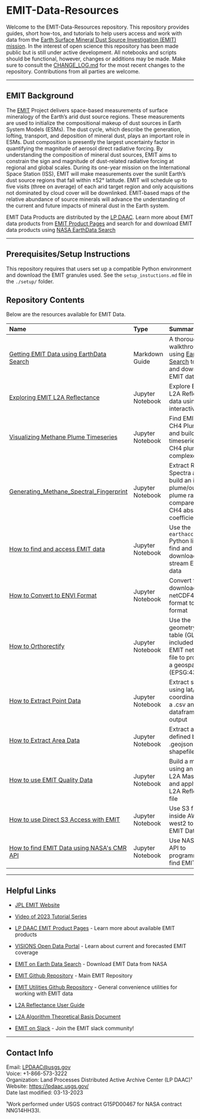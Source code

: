 # EMIT-Data-Resources  

Welcome to the EMIT-Data-Resources repository. This repository provides guides, short how-tos, and tutorials to help users access and work with data from the [Earth Surface Mineral Dust Source Investigation (EMIT) mission](https://lpdaac.usgs.gov/data/get-started-data/collection-overview/missions/emit-overview/). In the interest of open science this repository has been made public but is still under active development. All notebooks and scripts should be functional, however, changes or additions may be made. Make sure to consult the [CHANGE_LOG.md](CHANGE_LOG.md) for the most recent changes to the repository. Contributions from all parties are welcome.  

---

## EMIT Background  

The [EMIT](https://earth.jpl.nasa.gov/emit/) Project delivers space-based measurements of surface mineralogy of the Earth’s arid dust source regions. These measurements are used to initialize the compositional makeup of dust sources in Earth System Models (ESMs). The dust cycle, which describe the generation, lofting, transport, and deposition of mineral dust, plays an important role in ESMs. Dust composition is presently the largest uncertainty factor in quantifying the magnitude of aerosol direct radiative forcing. By understanding the composition of mineral dust sources, EMIT aims to constrain the sign and magnitude of dust-related radiative forcing at regional and global scales. During its one-year mission on the International Space Station (ISS), EMIT will make measurements over the sunlit Earth’s dust source regions that fall within ±52° latitude. EMIT will schedule up to five visits (three on average) of each arid target region and only acquisitions not dominated by cloud cover will be downlinked. EMIT-based maps of the relative abundance of source minerals will advance the understanding of the current and future impacts of mineral dust in the Earth system.  

EMIT Data Products are distributed by the [LP DAAC](https://lpdaac.usgs.gov/). Learn more about EMIT data products from [EMIT Product Pages](https://lpdaac.usgs.gov/product_search/?query=emit&status=Operational&view=cards&sort=title) and search for and download EMIT data products using [NASA EarthData Search](https://search.earthdata.nasa.gov/search?q=%22EMIT%22)  

---

## Prerequisites/Setup Instructions  

This repository requires that users set up a compatible Python environment and download the EMIT granules used. See the `setup_instuctions.md` file in the `./setup/` folder.  

## Repository Contents  

Below are the resources available for EMIT Data.  

|Name|Type|Summary|
|:---|:---|:---|
|[Getting EMIT Data using EarthData Search](guides/Getting_EMIT_Data_using_EarthData_Search.md)|Markdown Guide|A thorough walkthrough for using [EarthData Search](https://search.earthdata.nasa.gov/search) to find and download EMIT data|
|[Exploring EMIT L2A Reflectance](python/tutorials/Exploring_EMIT_L2A_Reflectance.ipynb)|Jupyter Notebook|Explore EMIT L2A Reflectance data using interactive plots|
|[Visualizing Methane Plume Timeseries](python/tutorials/Visualizing_Methane_Plume_Timeseries.ipynb)|Jupyter Notebook|Find EMIT L2B CH4 Plume Data and build a timeseries of CH4 plume complexes|
|[Generating_Methane_Spectral_Fingerprint](python/tutorials/Generating_Methane_Spectral_Fingerprint.ipynb)|Jupyter Notebook|Extract Radiance Spectra and build an in-plume/out-of-plume ratio to compare with CH4 absorption coefficient|
|[How to find and access EMIT data](python/how-tos/How_to_find_and_access_EMIT_data.ipynb)|Jupyter Notebook|Use the `earthaccess` Python library to find and download or stream EMIT data|
|[How to Convert to ENVI Format](python/how-tos/How_to_Convert_to_ENVI.ipynb)|Jupyter Notebook|Convert from downloaded netCDF4 (.nc) format to .envi format|
|[How to Orthorectify](python/how-tos/How_to_Orthorectify.ipynb)|Jupyter Notebook|Use the geometry lookup table (GLT) included with the EMIT netCDF4 file to project on a geospatial grid (EPSG:4326)|
|[How to Extract Point Data](python/how-tos/How_to_Extract_Points.ipynb)|Jupyter Notebook|Extract spectra using lat/lon coordinates from a .csv and build a dataframe/.csv output|
|[How to Extract Area Data](python/how-tos/How_to_Extract_Area.ipynb)|Jupyter Notebook|Extract an area defined by a .geojson or shapefile|
|[How to use EMIT Quality Data](python/how-tos/How_to_use_EMIT_Quality_data.ipynb)|Jupyter Notebook|Build a mask using an EMIT L2A Mask file and apply it to an L2A Reflectance file|
|[How to use Direct S3 Access with EMIT](python/how-tos/How_to_Direct_S3_Access.ipynb)|Jupyter Notebook|Use S3 from inside AWS us-west2 to access EMIT Data|
|[How to find EMIT Data using NASA's CMR API](python/how-tos/How_to_find_EMIT_data_using_CMR_API.ipynb)|Jupyter Notebook|Use NASA's CMR API to programmatically find EMIT Data|

---

## Helpful Links  

+ [JPL EMIT Website](https://earth.jpl.nasa.gov/emit/)  
+ [Video of 2023 Tutorial Series](https://earth.jpl.nasa.gov/emit/events/4/emit-data-tutorial-series/)
+ [LP DAAC EMIT Product Pages](https://lpdaac.usgs.gov/product_search/?query=emit&status=Operational&view=cards&sort=title) - Learn more about available EMIT products  
+ [VISIONS Open Data Portal](https://earth.jpl.nasa.gov/emit/data/data-portal/coverage-and-forecasts/) - Learn about current and forecasted EMIT coverage  

+ [EMIT on Earth Data Search](https://search.earthdata.nasa.gov/search?q=%22EMIT%22) - Download EMIT Data from NASA

+ [EMIT Github Repository](https://github.com/emit-sds) - Main EMIT Repository  

+ [EMIT Utilities Github Repository](https://github.com/emit-sds/emit-utils) - General convenience utilities for working with EMIT data

+ [L2A Reflectance User Guide](https://lpdaac.usgs.gov/documents/1569/EMITL2ARFL_User_Guide_v1.pdf)  

+ [L2A Algorithm Theoretical Basis Document](https://lpdaac.usgs.gov/documents/1571/EMITL2A_ATBD_v1.pdf)  

+ [EMIT on Slack]( https://forms.gle/XefLVG6e6A7ezwpY9) - Join the EMIT slack community!

---

## Contact Info  

Email: <LPDAAC@usgs.gov>  
Voice: +1-866-573-3222  
Organization: Land Processes Distributed Active Archive Center (LP DAAC)¹  
Website: <https://lpdaac.usgs.gov/>  
Date last modified: 03-13-2023  

¹Work performed under USGS contract G15PD00467 for NASA contract NNG14HH33I.  

